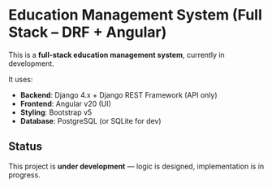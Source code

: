 # Education Management System (Full Stack – DRF + Angular)

This is a **full-stack education management system**, currently in development.

It uses:

- **Backend**: Django 4.x + Django REST Framework (API only)
- **Frontend**: Angular v20 (UI)
- **Styling**: Bootstrap v5
- **Database**: PostgreSQL (or SQLite for dev)

## Status

This project is **under development** — logic is designed, implementation is in progress.
